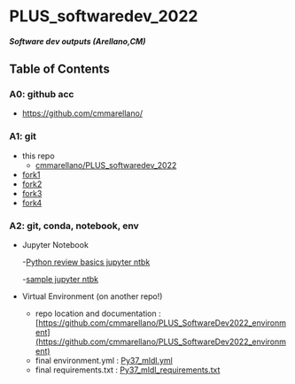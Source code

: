 # PLUS_softwaredev_2022
##### Software dev outputs (Arellano,CM)

## Table of Contents
### A0: github acc
- https://github.com/cmmarellano/
### A1: git
- this repo 
  -  [cmmarellano/PLUS_softwaredev_2022](https://github.com/cmmarellano/PLUS_softwaredev_2022)
- [fork1](https://github.com/cmmarellano/PLUS_softwaredev_2022-1) 
- [fork2](https://github.com/cmmarellano/PLUS_softwaredev_2022-2)
- [fork3](https://github.com/cmmarellano/PLUS_softwaredev_2022-3)
- [fork4](https://github.com/cmmarellano/PLUS_softwaredev_2022-1)
### A2: git, conda, notebook, env
- Jupyter Notebook 
   
   -[Python review basics jupyter ntbk](https://github.com/cmmarellano/PLUS_softwaredev_2022/blob/main/Python_Basics_Review.ipynb)
   
   -[sample jupyter ntbk](https://github.com/cmmarellano/PLUS_softwaredev_2022/blob/main/notebook_test.ipynb) 
- Virtual Environment (on another repo!) 
  - repo location and documentation : [https://github.com/cmmarellano/PLUS_SoftwareDev2022_environment](https://github.com/cmmarellano/PLUS_SoftwareDev2022_environment)
  - final environment.yml :  [Py37_mldl.yml](https://github.com/cmmarellano/PLUS_SoftwareDev2022_environment/blob/main/Py37_mldl.yml)
  - final requirements.txt : [Py37_mldl_requirements.txt](https://github.com/cmmarellano/PLUS_SoftwareDev2022_environment/blob/main/Py37_mldl_requirements.txt)

